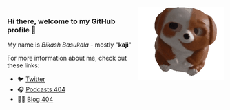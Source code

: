 <img align='right' src='https://github.com/kaji-bikash/kaji-bikash/raw/master/doggy.gif' width='200"'>

### Hi there, welcome to my GitHub profile 👋

My name is *Bikash Basukala* - mostly "**kaji**" 

For more information about me, check out these links:

 - :bird: [Twitter](https://twitter.com/kajisaap/)
 - :headphones: [Podcasts 404]()
 - :notebook::memo: [Blog 404]()

